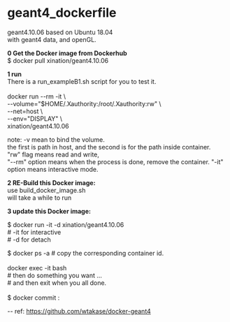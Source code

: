 # geant4_dockerfile
geant4.10.06 based on Ubuntu 18.04 <br>
with geant4 data, and openGL.

**0 Get the Docker image from Dockerhub** <br>
$ docker pull xination/geant4.10.06

**1 run** <br>
There is a run_exampleB1.sh script for you to test it.  <br>
<br>
docker run --rm -it \\<br>
--volume="$HOME/.Xauthority:/root/.Xauthority:rw" \ <br>
--net=host \ <br>
--env="DISPLAY" \ <br>
xination/geant4.10.06

<p>
note: -v mean to bind the volume. <br>
the first is path in host, and the second is for the path inside container. <br>
"rw" flag means read and write, <br>
"--rm" option means when the process is done, remove the container.
"-it" option means interactive mode. <br>
</p>

**2 RE-Build this Docker image:** <br>
use build_docker_image.sh <br>
will take a while to run <br>

**3 update this Docker image:** <br>
<p>
$ docker run -it -d xination/geant4.10.06 <br>
  # -it for interactive <br>
  # -d  for detach <br>
</p>
$ docker ps -a 
 # copy the corresponding container id. <br>
<br>
 docker exec -it <CONTAINER_ID> bash <br>
 # then do something you want ... <br>
 # and then exit when you all done. <br>
<br>
$ docker commit <CONTAINER_ID> <NEW_IMAGENAME>:<tag> <br>



--
ref: https://github.com/wtakase/docker-geant4
